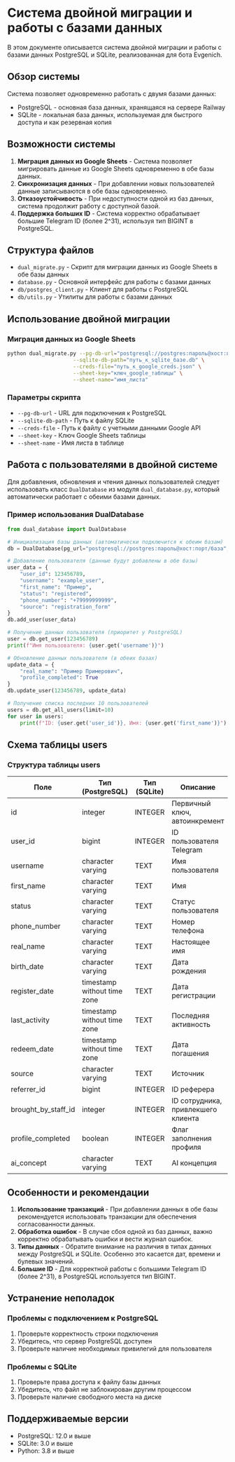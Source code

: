 # Система двойной миграции и работы с базами данных

В этом документе описывается система двойной миграции и работы с базами данных PostgreSQL и SQLite, реализованная для бота Evgenich.

## Обзор системы

Система позволяет одновременно работать с двумя базами данных:
- PostgreSQL - основная база данных, хранящаяся на сервере Railway
- SQLite - локальная база данных, используемая для быстрого доступа и как резервная копия

## Возможности системы

1. **Миграция данных из Google Sheets** - Система позволяет мигрировать данные из Google Sheets одновременно в обе базы данных.
2. **Синхронизация данных** - При добавлении новых пользователей данные записываются в обе базы одновременно.
3. **Отказоустойчивость** - При недоступности одной из баз данных, система продолжит работу с доступной базой.
4. **Поддержка больших ID** - Система корректно обрабатывает большие Telegram ID (более 2^31), используя тип BIGINT в PostgreSQL.

## Структура файлов

- `dual_migrate.py` - Скрипт для миграции данных из Google Sheets в обе базы данных
- `database.py` - Основной интерфейс для работы с базами данных
- `db/postgres_client.py` - Клиент для работы с PostgreSQL
- `db/utils.py` - Утилиты для работы с базами данных

## Использование двойной миграции

### Миграция данных из Google Sheets

```bash
python dual_migrate.py --pg-db-url="postgresql://postgres:пароль@хост:порт/база" \
                     --sqlite-db-path="путь_к_sqlite_базе.db" \
                     --creds-file="путь_к_google_creds.json" \
                     --sheet-key="ключ_google_таблицы" \
                     --sheet-name="имя_листа"
```

### Параметры скрипта

- `--pg-db-url` - URL для подключения к PostgreSQL
- `--sqlite-db-path` - Путь к файлу SQLite
- `--creds-file` - Путь к файлу с учетными данными Google API
- `--sheet-key` - Ключ Google Sheets таблицы
- `--sheet-name` - Имя листа в таблице

## Работа с пользователями в двойной системе

Для добавления, обновления и чтения данных пользователей следует использовать класс `DualDatabase` из модуля `dual_database.py`, который автоматически работает с обеими базами данных.

### Пример использования DualDatabase

```python
from dual_database import DualDatabase

# Инициализация базы данных (автоматически подключится к обеим базам)
db = DualDatabase(pg_url="postgresql://postgres:пароль@хост:порт/база", sqlite_path="путь_к_sqlite_базе.db")

# Добавление пользователя (данные будут добавлены в обе базы)
user_data = {
    "user_id": 123456789,
    "username": "example_user",
    "first_name": "Пример",
    "status": "registered",
    "phone_number": "+79999999999",
    "source": "registration_form"
}
db.add_user(user_data)

# Получение данных пользователя (приоритет у PostgreSQL)
user = db.get_user(123456789)
print(f"Имя пользователя: {user.get('username')}")

# Обновление данных пользователя (в обеих базах)
update_data = {
    "real_name": "Пример Примерович",
    "profile_completed": True
}
db.update_user(123456789, update_data)

# Получение списка последних 10 пользователей
users = db.get_all_users(limit=10)
for user in users:
    print(f"ID: {user.get('user_id')}, Имя: {user.get('first_name')}")
```

## Схема таблицы users

### Структура таблицы users

| Поле                | Тип (PostgreSQL)            | Тип (SQLite)  | Описание                            |
|---------------------|----------------------------|---------------|-------------------------------------|
| id                  | integer                    | INTEGER       | Первичный ключ, автоинкремент       |
| user_id             | bigint                     | INTEGER       | ID пользователя Telegram            |
| username            | character varying          | TEXT          | Имя пользователя                    |
| first_name          | character varying          | TEXT          | Имя                                 |
| status              | character varying          | TEXT          | Статус пользователя                 |
| phone_number        | character varying          | TEXT          | Номер телефона                      |
| real_name           | character varying          | TEXT          | Настоящее имя                       |
| birth_date          | character varying          | TEXT          | Дата рождения                       |
| register_date       | timestamp without time zone| TEXT          | Дата регистрации                    |
| last_activity       | timestamp without time zone| TEXT          | Последняя активность                |
| redeem_date         | timestamp without time zone| TEXT          | Дата погашения                      |
| source              | character varying          | TEXT          | Источник                            |
| referrer_id         | bigint                     | INTEGER       | ID реферера                         |
| brought_by_staff_id | integer                    | INTEGER       | ID сотрудника, привлекшего клиента  |
| profile_completed   | boolean                    | INTEGER       | Флаг заполнения профиля             |
| ai_concept          | character varying          | TEXT          | AI концепция                        |

## Особенности и рекомендации

1. **Использование транзакций** - При добавлении данных в обе базы рекомендуется использовать транзакции для обеспечения согласованности данных.
2. **Обработка ошибок** - В случае сбоя одной из баз данных, важно корректно обрабатывать ошибки и вести журнал ошибок.
3. **Типы данных** - Обратите внимание на различия в типах данных между PostgreSQL и SQLite. Особенно это касается дат, времени и булевых значений.
4. **Большие ID** - Для корректной работы с большими Telegram ID (более 2^31), в PostgreSQL используется тип BIGINT.

## Устранение неполадок

### Проблемы с подключением к PostgreSQL

1. Проверьте корректность строки подключения
2. Убедитесь, что сервер PostgreSQL доступен
3. Проверьте наличие необходимых привилегий для пользователя

### Проблемы с SQLite

1. Проверьте права доступа к файлу базы данных
2. Убедитесь, что файл не заблокирован другим процессом
3. Проверьте наличие свободного места на диске

## Поддерживаемые версии

- PostgreSQL: 12.0 и выше
- SQLite: 3.0 и выше
- Python: 3.8 и выше
